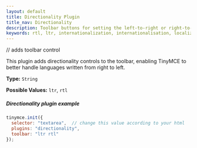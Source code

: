 ```yaml
---
layout: default
title: Directionality Plugin
title_nav: Directionality
description: Toolbar buttons for setting the left-to-right or right-to-left direction of content.
keywords: rtl, ltr, internationalization, internationalisation, localization, localisation, international
---
```


// adds toolbar control

This plugin adds directionality controls to the toolbar, enabling TinyMCE to better handle languages written from right to left.

**Type:** `String`

**Possible Values:** `ltr`, `rtl`

##### Directionality plugin example

```js
tinymce.init({
  selector: "textarea",  // change this value according to your html
  plugins: "directionality",
  toolbar: "ltr rtl"
});
```

